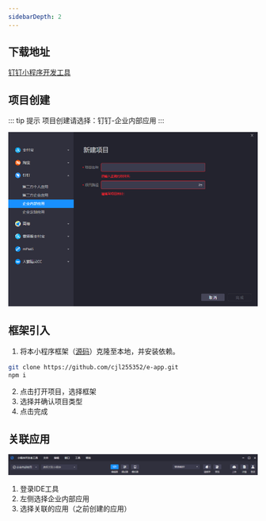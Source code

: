 ```yaml
---
sidebarDepth: 2
---
```


## 下载地址

[钉钉小程序开发工具](https://ding-doc.dingtalk.com/doc#/kn6zg7/zunrdk)

## 项目创建

::: tip 提示
项目创建请选择：钉钉-企业内部应用
:::

![项目创建](./create.png)

## 框架引入

1. 将本小程序框架（[源码](https://github.com/cjl255352/e-app)）克隆至本地，并安装依赖。
``` sh
git clone https://github.com/cjl255352/e-app.git
npm i
```
2. 点击打开项目，选择框架
3. 选择并确认项目类型
4. 点击完成

## 关联应用

![项目关联](./connect.png)

1. 登录IDE工具
2. 左侧选择企业内部应用
2. 选择关联的应用（之前创建的应用）